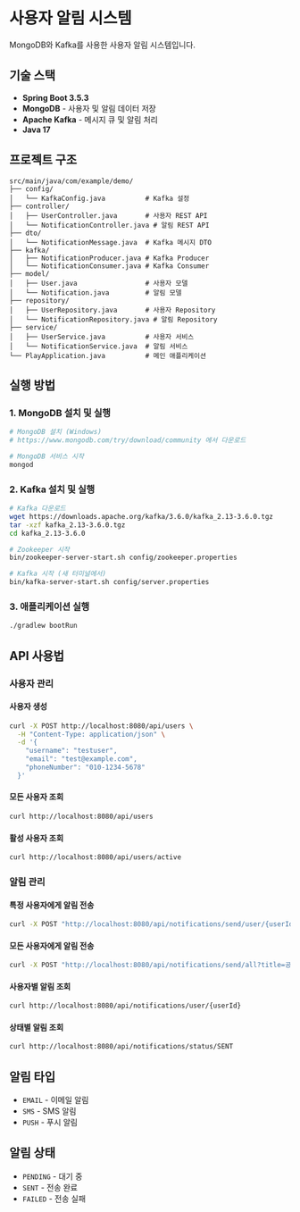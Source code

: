 # 사용자 알림 시스템

MongoDB와 Kafka를 사용한 사용자 알림 시스템입니다.

## 기술 스택

- **Spring Boot 3.5.3**
- **MongoDB** - 사용자 및 알림 데이터 저장
- **Apache Kafka** - 메시지 큐 및 알림 처리
- **Java 17**

## 프로젝트 구조

```
src/main/java/com/example/demo/
├── config/
│   └── KafkaConfig.java          # Kafka 설정
├── controller/
│   ├── UserController.java       # 사용자 REST API
│   └── NotificationController.java # 알림 REST API
├── dto/
│   └── NotificationMessage.java  # Kafka 메시지 DTO
├── kafka/
│   ├── NotificationProducer.java # Kafka Producer
│   └── NotificationConsumer.java # Kafka Consumer
├── model/
│   ├── User.java                 # 사용자 모델
│   └── Notification.java         # 알림 모델
├── repository/
│   ├── UserRepository.java       # 사용자 Repository
│   └── NotificationRepository.java # 알림 Repository
├── service/
│   ├── UserService.java          # 사용자 서비스
│   └── NotificationService.java  # 알림 서비스
└── PlayApplication.java          # 메인 애플리케이션
```

## 실행 방법

### 1. MongoDB 설치 및 실행
```bash
# MongoDB 설치 (Windows)
# https://www.mongodb.com/try/download/community 에서 다운로드

# MongoDB 서비스 시작
mongod
```

### 2. Kafka 설치 및 실행
```bash
# Kafka 다운로드
wget https://downloads.apache.org/kafka/3.6.0/kafka_2.13-3.6.0.tgz
tar -xzf kafka_2.13-3.6.0.tgz
cd kafka_2.13-3.6.0

# Zookeeper 시작
bin/zookeeper-server-start.sh config/zookeeper.properties

# Kafka 시작 (새 터미널에서)
bin/kafka-server-start.sh config/server.properties
```

### 3. 애플리케이션 실행
```bash
./gradlew bootRun
```

## API 사용법

### 사용자 관리

#### 사용자 생성
```bash
curl -X POST http://localhost:8080/api/users \
  -H "Content-Type: application/json" \
  -d '{
    "username": "testuser",
    "email": "test@example.com",
    "phoneNumber": "010-1234-5678"
  }'
```

#### 모든 사용자 조회
```bash
curl http://localhost:8080/api/users
```

#### 활성 사용자 조회
```bash
curl http://localhost:8080/api/users/active
```

### 알림 관리

#### 특정 사용자에게 알림 전송
```bash
curl -X POST "http://localhost:8080/api/notifications/send/user/{userId}?title=테스트&message=안녕하세요&type=EMAIL"
```

#### 모든 사용자에게 알림 전송
```bash
curl -X POST "http://localhost:8080/api/notifications/send/all?title=공지사항&message=시스템 점검이 있습니다&type=SMS"
```

#### 사용자별 알림 조회
```bash
curl http://localhost:8080/api/notifications/user/{userId}
```

#### 상태별 알림 조회
```bash
curl http://localhost:8080/api/notifications/status/SENT
```

## 알림 타입

- `EMAIL` - 이메일 알림
- `SMS` - SMS 알림  
- `PUSH` - 푸시 알림

## 알림 상태

- `PENDING` - 대기 중
- `SENT` - 전송 완료
- `FAILED` - 전송 실패 